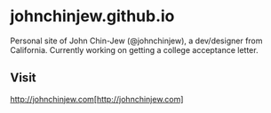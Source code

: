 # johnchinjew.github.io
Personal site of John Chin-Jew (@johnchinjew), a dev/designer from California. Currently working on getting a college acceptance letter.

## Visit
http://johnchinjew.com[http://johnchinjew.com]
